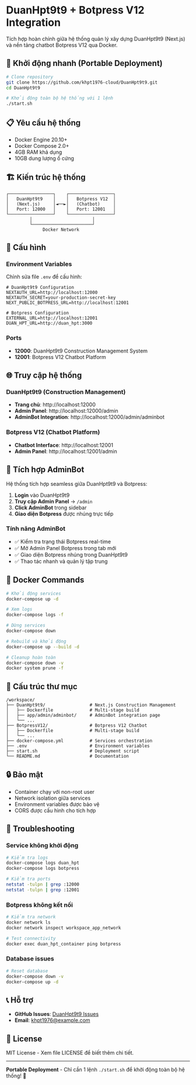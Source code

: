# DuanHpt9t9 + Botpress V12 Integration

Tích hợp hoàn chỉnh giữa hệ thống quản lý xây dựng DuanHpt9t9 (Next.js) và nền tảng chatbot Botpress V12 qua Docker.

## 🚀 Khởi động nhanh (Portable Deployment)

```bash
# Clone repository
git clone https://github.com/khpt1976-cloud/DuanHpt9t9.git
cd DuanHpt9t9

# Khởi động toàn bộ hệ thống với 1 lệnh
./start.sh
```

## 📋 Yêu cầu hệ thống

- Docker Engine 20.10+
- Docker Compose 2.0+
- 4GB RAM khả dụng
- 10GB dung lượng ổ cứng

## 🏗️ Kiến trúc hệ thống

```
┌─────────────────┐    ┌─────────────────┐
│   DuanHpt9t9    │    │   Botpress V12  │
│   (Next.js)     │◄──►│   (Chatbot)     │
│   Port: 12000   │    │   Port: 12001   │
└─────────────────┘    └─────────────────┘
         │                       │
         └───────────────────────┘
              Docker Network
```

## 🔧 Cấu hình

### Environment Variables

Chỉnh sửa file `.env` để cấu hình:

```env
# DuanHpt9t9 Configuration
NEXTAUTH_URL=http://localhost:12000
NEXTAUTH_SECRET=your-production-secret-key
NEXT_PUBLIC_BOTPRESS_URL=http://localhost:12001

# Botpress Configuration
EXTERNAL_URL=http://localhost:12001
DUAN_HPT_URL=http://duan_hpt:3000
```

### Ports

- **12000**: DuanHpt9t9 Construction Management System
- **12001**: Botpress V12 Chatbot Platform

## 🌐 Truy cập hệ thống

### DuanHpt9t9 (Construction Management)
- **Trang chủ**: http://localhost:12000
- **Admin Panel**: http://localhost:12000/admin
- **AdminBot Integration**: http://localhost:12000/admin/adminbot

### Botpress V12 (Chatbot Platform)
- **Chatbot Interface**: http://localhost:12001
- **Admin Panel**: http://localhost:12001/admin

## 🔗 Tích hợp AdminBot

Hệ thống tích hợp seamless giữa DuanHpt9t9 và Botpress:

1. **Login** vào DuanHpt9t9
2. **Truy cập Admin Panel** → `/admin`
3. **Click AdminBot** trong sidebar
4. **Giao diện Botpress** được nhúng trực tiếp

### Tính năng AdminBot

- ✅ Kiểm tra trạng thái Botpress real-time
- ✅ Mở Admin Panel Botpress trong tab mới
- ✅ Giao diện Botpress nhúng trong DuanHpt9t9
- ✅ Thao tác nhanh và quản lý tập trung

## 🐳 Docker Commands

```bash
# Khởi động services
docker-compose up -d

# Xem logs
docker-compose logs -f

# Dừng services
docker-compose down

# Rebuild và khởi động
docker-compose up --build -d

# Cleanup hoàn toàn
docker-compose down -v
docker system prune -f
```

## 📁 Cấu trúc thư mục

```
/workspace/
├── DuanHpt9t9/                 # Next.js Construction Management
│   ├── Dockerfile              # Multi-stage build
│   ├── app/admin/adminbot/     # AdminBot integration page
│   └── ...
├── BotpressV12/                # Botpress V12 Chatbot
│   ├── Dockerfile              # Multi-stage build
│   └── ...
├── docker-compose.yml          # Services orchestration
├── .env                        # Environment variables
├── start.sh                    # Deployment script
└── README.md                   # Documentation
```

## 🔒 Bảo mật

- Container chạy với non-root user
- Network isolation giữa services
- Environment variables được bảo vệ
- CORS được cấu hình cho tích hợp

## 🚨 Troubleshooting

### Service không khởi động
```bash
# Kiểm tra logs
docker-compose logs duan_hpt
docker-compose logs botpress

# Kiểm tra ports
netstat -tulpn | grep :12000
netstat -tulpn | grep :12001
```

### Botpress không kết nối
```bash
# Kiểm tra network
docker network ls
docker network inspect workspace_app_network

# Test connectivity
docker exec duan_hpt_container ping botpress
```

### Database issues
```bash
# Reset database
docker-compose down -v
docker-compose up -d
```

## 📞 Hỗ trợ

- **GitHub Issues**: [DuanHpt9t9 Issues](https://github.com/khpt1976-cloud/DuanHpt9t9/issues)
- **Email**: khpt1976@example.com

## 📄 License

MIT License - Xem file LICENSE để biết thêm chi tiết.

---

**Portable Deployment** - Chỉ cần 1 lệnh `./start.sh` để khởi động toàn bộ hệ thống! 🚀